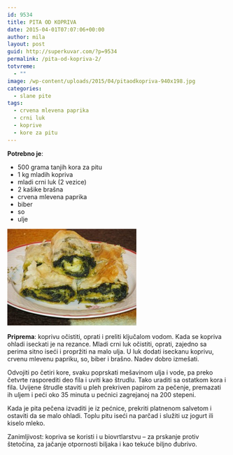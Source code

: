 ```yaml
---
id: 9534
title: PITA OD KOPRIVA
date: 2015-04-01T07:07:06+00:00
author: mila
layout: post
guid: http://superkuvar.com/?p=9534
permalink: /pita-od-kopriva-2/
totvreme:
  - ""
image: /wp-content/uploads/2015/04/pitaodkopriva-940x198.jpg
categories:
  - slane pite
tags:
  - crvena mlevena paprika
  - crni luk
  - koprive
  - kore za pitu
---
```

**Potrebno je**:  
* 500 grama tanjih kora za pitu  
* 1 kg mladih kopriva  
* mladi crni luk (2 vezice)  
* 2 kašike brašna  
* crvena mlevena paprika  
* biber  
* so  
* ulje

![<img class="alignnone size-medium wp-image-9579" src="/wp-content/uploads/2015/04/pitaodkopriva-1024x768.jpg" alt="pitaodkopriva" width="300" height="225" />](/wp-content/uploads/2015/04/pitaodkopriva-e1430747125697.jpg)

**Priprema**: koprivu očistiti, oprati i preliti ključalom vodom. Kada se kopriva ohladi iseckati je na rezance. Mladi crni luk očistiti, oprati, zajedno sa perima sitno iseći i propržiti na malo ulja. U luk dodati iseckanu koprivu, crvenu mlevenu papriku, so, biber i brašno. Nadev dobro izmešati.

Odvojiti po četiri kore, svaku poprskati mešavinom ulja i vode, pa preko četvrte rasporediti deo fila i uviti kao štrudlu. Tako uraditi sa ostatkom kora i fila. Uvijene štrudle staviti u pleh prekriven papirom za pečenje, premazati ih uljem i peći oko 35 minuta u pećnici zagrejanoj na 200 stepeni.

Kada je pita pečena izvaditi je iz pećnice, prekriti platnenom salvetom i ostaviti da se malo ohladi. Toplu pitu iseći na parčad i služiti uz jogurt ili kiselo mleko.

Zanimljivost: kopriva se koristi i u biovrtlarstvu &#8211; za prskanje protiv štetočina, za jačanje otpornosti biljaka i kao tekuće biljno đubrivo.
